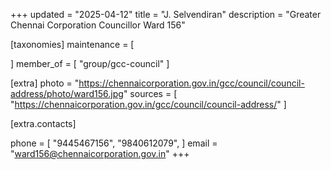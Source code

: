 +++
updated = "2025-04-12"
title = "J. Selvendiran"
description = "Greater Chennai Corporation Councillor Ward 156"

[taxonomies]
maintenance = [

]
member_of = [
    "group/gcc-council"
]

[extra]
photo = "https://chennaicorporation.gov.in/gcc/council/council-address/photo/ward156.jpg"
sources = [
    "https://chennaicorporation.gov.in/gcc/council/council-address/"
]

[extra.contacts]

phone = [
    "9445467156",
    "9840612079",
    ]
email = "ward156@chennaicorporation.gov.in"
+++